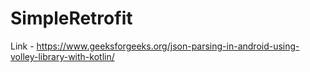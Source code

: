 # SimpleRetrofit

Link - https://www.geeksforgeeks.org/json-parsing-in-android-using-volley-library-with-kotlin/
